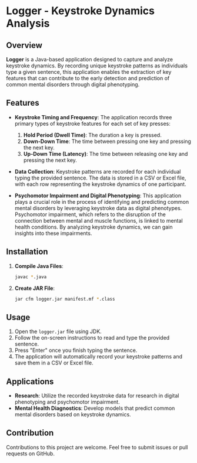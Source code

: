 # Logger - Keystroke Dynamics Analysis

## Overview

**Logger** is a Java-based application designed to capture and analyze keystroke dynamics. By recording unique keystroke patterns as individuals type a given sentence, this application enables the extraction of key features that can contribute to the early detection and prediction of common mental disorders through digital phenotyping.

## Features

- **Keystroke Timing and Frequency**: The application records three primary types of keystroke features for each set of key presses:
  1. **Hold Period (Dwell Time)**: The duration a key is pressed.
  2. **Down-Down Time**: The time between pressing one key and pressing the next key.
  3. **Up-Down Time (Latency)**: The time between releasing one key and pressing the next key.

- **Data Collection**: Keystroke patterns are recorded for each individual typing the provided sentence. The data is stored in a CSV or Excel file, with each row representing the keystroke dynamics of one participant.

- **Psychomotor Impairment and Digital Phenotyping**: This application plays a crucial role in the process of identifying and predicting common mental disorders by leveraging keystroke data as digital phenotypes. Psychomotor impairment, which refers to the disruption of the connection between mental and muscle functions, is linked to mental health conditions. By analyzing keystroke dynamics, we can gain insights into these impairments.

## Installation

1. **Compile Java Files**: 
   ```sh
   javac *.java
   ```

2. **Create JAR File**:
   ```sh
   jar cfm logger.jar manifest.mf *.class
   ```

## Usage

1. Open the `logger.jar` file using JDK.
2. Follow the on-screen instructions to read and type the provided sentence.
3. Press "Enter" once you finish typing the sentence.
4. The application will automatically record your keystroke patterns and save them in a CSV or Excel file.

## Applications

- **Research**: Utilize the recorded keystroke data for research in digital phenotyping and psychomotor impairment.
- **Mental Health Diagnostics**: Develop models that predict common mental disorders based on keystroke dynamics.

## Contribution

Contributions to this project are welcome. Feel free to submit issues or pull requests on GitHub.
